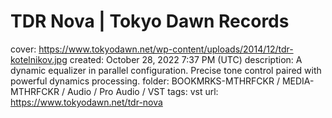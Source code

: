# TDR Nova | Tokyo Dawn Records

cover: https://www.tokyodawn.net/wp-content/uploads/2014/12/tdr-kotelnikov.jpg
created: October 28, 2022 7:37 PM (UTC)
description: A dynamic equalizer in parallel configuration. Precise tone control paired with powerful dynamics processing.
folder: BOOKMRKS-MTHRFCKR / MEDIA-MTHRFCKR / Audio / Pro Audio / VST
tags: vst
url: https://www.tokyodawn.net/tdr-nova
